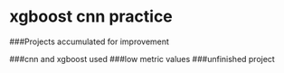 # xgboost cnn practice


###Projects accumulated for improvement

###cnn and xgboost used
###low metric values
###unfinished project
